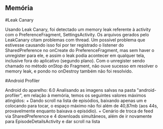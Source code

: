 ## Memória

#Leak Canary

Usando Leak Canary, foi detectado um memory leak referente à activity com o PreferenceFragment, SettingsActivity. Os arquivos gerados pelo LeakCanary citam problemas com thread. Um possível problema que estivesse causando isso foi por ter registrado o listener do SharedPreference no onCreate do PreferenceFragment, mas sem haver o unregister para ele, e assim o leak podia acontecer em qualquer tela, inclusive fora do aplicativo (segundo plano). Com o unregister sendo chamado no método onStop do Fragment, não ouve sucesso em resolver o memory leak, e pondo no onDestroy também não foi resolvido.

#Android Profiler

Android do aparelho: 6.0
Analisando as imagens salvas na pasta "android-profiler", em relação à memória, temos os seguintes valores máximos atingidos:
	+ Dando scroll na lista de episódios, baixando apenas um e colocando para tocar, o espaço máximo não foi além de 40,87mb (aos 44s, provavelmente enquanto baixava o episódio).
	+ Cenário de troca de feed via SharedPreference e 4 downloads simultâneos, além de ir novamente para EpisodeDetailsActivity e dar scroll na lista